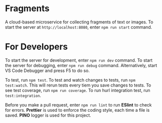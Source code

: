 # Fragments

A cloud-based microservice for collecting fragments of text or images.
To start the server at `http://localhost:8080`, enter `npm run start` command.

# For Developers

To start the server for development, enter `npm run dev` command.
To start the server for debugging, enter `npm run debug` command. Alternatively, start VS Code Debugger and press F5 to do so.

To test, run `npm test`.
To test and watch changes to tests, run `npm test:watch`. This will rerun tests every tiem you save changes to tests.
To see test coverage, run `npm run coverage`.
To run hurl integration test, run `test:integration`.

Before you make a pull request, enter `npm run lint` to run **ESlint** to check for errors.
**Prettier** is used to enforce the coding style, each time a file is saved.
**PINO** logger is used for this project.
